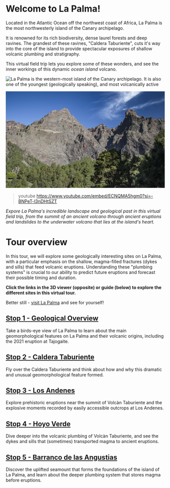 # Welcome to La Palma! 

Located in the Atlantic Ocean off the northwest coast of Africa, La Palma is the most northwesterly island of the Canary archipelago.

It is renowned for its rich biodiversity, dense laurel forests and deep ravines. The grandest of these ravines, "Caldera Taburiente", cuts it's way into the core of the island to provide spectacular exposures of shallow volcanic plumbing and stratigraphy.

This virtual field trip lets you explore some of these wonders, and see the inner workings of this dynamic *ocean island* volcano. 

![La Palma is the western-most island of the Canary archipelago. It is also one of the youngest (geologically speaking), and most volcanically active](https://astro-travels.com/pictures/Canarias-1.jpg)

![The dramatic cliffs around Caldera Taburiente offer a near-uninterrupted geological journey deep into the volcanic interior of La Palma](./img/riscoLiso.jpg)

> youtube https://www.youtube.com/embed/ECNQMA5hgm0?si=-BNPeT-l3nDHtSZT

*Expore La Palma's incredible landscape and geological past in this virtual field trip, from the summit of an ancient volcano through ancient eruptions and landslides to the underwater volcano that lies at the island's heart.*

# Tour overview

In this tour, we will explore some geologically interesting sites on La Palma, with a particular emphasis on the shallow, magma-filled fractures (dykes and sills) that feed volcanic eruptions. Understanding these "plumbing systems" is crucial to our ability to predict future eruptions and forecast their possible timing and duration.

**Click the links in the 3D viewer (opposite) or guide (below) to explore the different sites in this virtual tour.**

Better still - [visit La Palma](https://visitlapalma.es/en/) and see for yourself!

## [Stop 1 - Geological Overview](./#geology)

Take a birds-eye view of La Palma to learn about the main geomorphological features on La Palma and their volcanic origins, including the 2021 eruption at Tajogaite. 

## [Stop 2 - Caldera Taburiente](./#taburiente)

Fly over the Caldera Taburiente and think about how and why this dramatic and unusual geomorphological feature formed.

## [Stop 3 - Los Andenes](./#losandenes1)

Explore prehistoric eruptions near the summit of Volcàn Taburiente and the explosive moments recorded by easily accessible outcrops at Los Andenes.

## [Stop 4 - Hoyo Verde](./#hoyoverdecliff)

Dive deeper into the volcanic plumbing of Volcàn Taburiente, and see the dykes and sills that (sometimes) transported magma to ancient eruptions.

## [Stop 5 - Barranco de las Angustias](./#/idafe)

Discover the uplifted seamount that forms the foundations of the island of La Palma, and learn about the deeper plumbing system that stores magma before eruptions.
